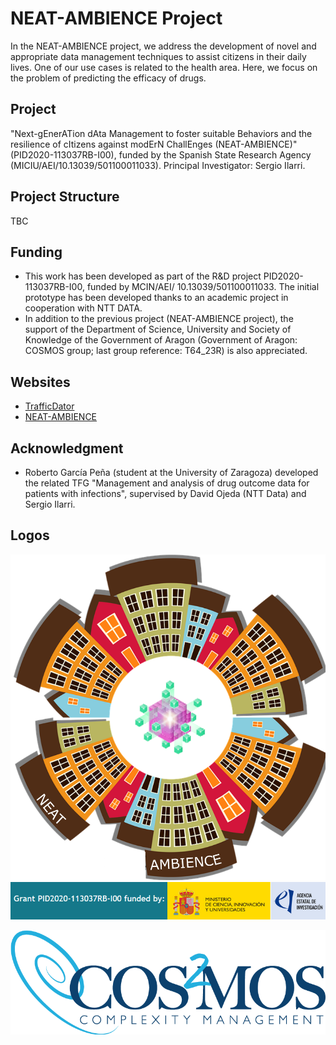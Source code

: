 # NEAT-AMBIENCE Project

In the NEAT-AMBIENCE project, we address the development of novel and appropriate data management techniques to assist citizens in their daily lives. One of our use cases is related to the health area. Here, we focus on the problem of predicting the efficacy of drugs.

## Project

"Next-gEnerATion dAta Management to foster suitable Behaviors and the resilience of cItizens against modErN ChallEnges (NEAT-AMBIENCE)" (PID2020-113037RB-I00), funded by the Spanish State Research Agency (MICIU/AEI/10.13039/501100011033). Principal Investigator: Sergio Ilarri.

## Project Structure

TBC

## Funding

- This work has been developed as part of the R&D project PID2020-113037RB-I00, funded by MCIN/AEI/ 10.13039/501100011033. The initial prototype has been developed thanks to an academic project in cooperation with NTT DATA.
- In addition to the previous project (NEAT-AMBIENCE project), the support of the Department of Science, University and Society of Knowledge of the Government of Aragon (Government of Aragon: COSMOS group; last group reference: T64_23R) is also appreciated.

## Websites

- [TrafficDator](http://webdiis.unizar.es/~silarri/prot/drugPredictor/)
- [NEAT-AMBIENCE](http://webdiis.unizar.es/~silarri/NEAT-AMBIENCE/)

## Acknowledgment

- Roberto García Peña (student at the University of Zaragoza) developed the related TFG "Management and analysis of drug outcome data for patients with infections", supervised by David Ojeda (NTT Data) and Sergio Ilarri.

## Logos

![NEAT-AMBIENCE Logo](/images/NEAT-AMBIENCE-logo.png)
![Funded by PID2020-113037RB-I00 / AEI / 10.13039/501100011033](/images/NEAT-AMBIENCE-funder.png)

![COSMOS Logo](/images/cosmos-logo.png)



